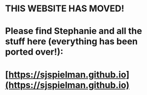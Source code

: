 # THIS WEBSITE HAS MOVED!

# Please find Stephanie and all the stuff here (everything has been ported over!): 

# [https://sjspielman.github.io](https://sjspielman.github.io)
